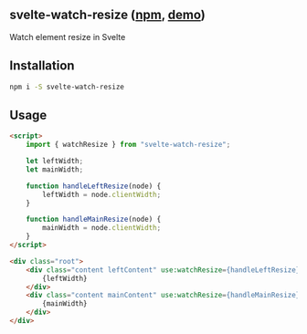 ## svelte-watch-resize ([npm](https://www.npmjs.com/package/svelte-watch-resize), [demo](https://svelte.dev/repl/76389084c0e241e8b1e5bd910897c468))
Watch element resize in Svelte

## Installation

```bash
npm i -S svelte-watch-resize
```

## Usage

```html
<script>
    import { watchResize } from "svelte-watch-resize";

    let leftWidth;
    let mainWidth;

    function handleLeftResize(node) {
        leftWidth = node.clientWidth;
    }

    function handleMainResize(node) {
        mainWidth = node.clientWidth;
    }
</script>

<div class="root">
    <div class="content leftContent" use:watchResize={handleLeftResize}>
        {leftWidth}
    </div>
    <div class="content mainContent" use:watchResize={handleMainResize}>
        {mainWidth}
    </div>
</div>
```
